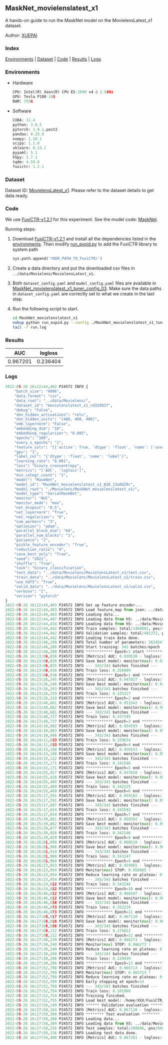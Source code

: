 ## MaskNet_movielenslatest_x1

A hands-on guide to run the MaskNet model on the MovielensLatest_x1 dataset.

Author: [XUEPAI](https://github.com/xue-pai)

### Index
[Environments](#Environments) | [Dataset](#Dataset) | [Code](#Code) | [Results](#Results) | [Logs](#Logs)

### Environments
+ Hardware

  ```python
  CPU: Intel(R) Xeon(R) CPU E5-2690 v4 @ 2.6GHz
  GPU: Tesla P100 16G
  RAM: 755G

  ```

+ Software

  ```python
  CUDA: 11.4
  python: 3.6.5
  pytorch: 1.0.1.post2
  pandas: 0.23.0
  numpy: 1.18.1
  scipy: 1.1.0
  sklearn: 0.23.1
  pyyaml: 5.1
  h5py: 2.7.1
  tqdm: 4.59.0
  fuxictr: 1.2.1
  ```

### Dataset
Dataset ID: [MovielensLatest_x1](https://github.com/openbenchmark/BARS/blob/master/ctr_prediction/datasets/MovieLens#MovielensLatest_x1). Please refer to the dataset details to get data ready.

### Code

We use [FuxiCTR-v1.2.1](https://github.com/xue-pai/FuxiCTR/tree/v1.2.1) for this experiment. See the model code: [MaskNet](https://github.com/xue-pai/FuxiCTR/blob/v1.2.1/fuxictr/pytorch/models/MaskNet.py).

Running steps:

1. Download [FuxiCTR-v1.2.1](https://github.com/xue-pai/FuxiCTR/archive/refs/tags/v1.2.1.zip) and install all the dependencies listed in the [environments](#environments). Then modify [run_expid.py](./run_expid.py#L5) to add the FuxiCTR library to system path
    
    ```python
    sys.path.append('YOUR_PATH_TO_FuxiCTR/')
    ```

2. Create a data directory and put the downloaded csv files in `../data/Movielens/MovielensLatest_x1`.

3. Both `dataset_config.yaml` and `model_config.yaml` files are available in [MaskNet_movielenslatest_x1_tuner_config_03](./MaskNet_movielenslatest_x1_tuner_config_03). Make sure the data paths in `dataset_config.yaml` are correctly set to what we create in the last step.

4. Run the following script to start.

    ```bash
    cd MaskNet_movielenslatest_x1
    nohup python run_expid.py --config ./MaskNet_movielenslatest_x1_tuner_config_03 --expid MaskNet_movielenslatest_x1_010_13a8d29c --gpu 0 > run.log &
    tail -f run.log
    ```

### Results

| AUC | logloss  |
|:--------------------:|:--------------------:|
| 0.967201 | 0.236404  |


### Logs
```python
2022-05-26 16:22:44,402 P24572 INFO {
    "batch_size": "4096",
    "data_format": "csv",
    "data_root": "../data/Movielens/",
    "dataset_id": "movielenslatest_x1_cd32d937",
    "debug": "False",
    "dnn_hidden_activations": "relu",
    "dnn_hidden_units": "[400, 400, 400]",
    "emb_layernorm": "False",
    "embedding_dim": "10",
    "embedding_regularizer": "0.005",
    "epochs": "100",
    "every_x_epochs": "1",
    "feature_cols": "[{'active': True, 'dtype': 'float', 'name': ['user_id', 'item_id', 'tag_id'], 'type': 'categorical'}]",
    "gpu": "1",
    "label_col": "{'dtype': 'float', 'name': 'label'}",
    "learning_rate": "0.001",
    "loss": "binary_crossentropy",
    "metrics": "['AUC', 'logloss']",
    "min_categr_count": "1",
    "model": "MaskNet",
    "model_id": "MaskNet_movielenslatest_x1_010_13a8d29c",
    "model_root": "./Movielens/MaskNet_movielenslatest_x1/",
    "model_type": "SerialMaskNet",
    "monitor": "AUC",
    "monitor_mode": "max",
    "net_dropout": "0.5",
    "net_layernorm": "True",
    "net_regularizer": "0",
    "num_workers": "3",
    "optimizer": "adam",
    "parallel_block_dim": "64",
    "parallel_num_blocks": "1",
    "patience": "2",
    "pickle_feature_encoder": "True",
    "reduction_ratio": "4",
    "save_best_only": "True",
    "seed": "2021",
    "shuffle": "True",
    "task": "binary_classification",
    "test_data": "../data/Movielens/MovielensLatest_x1/test.csv",
    "train_data": "../data/Movielens/MovielensLatest_x1/train.csv",
    "use_hdf5": "True",
    "valid_data": "../data/Movielens/MovielensLatest_x1/valid.csv",
    "verbose": "1",
    "version": "pytorch"
}
2022-05-26 16:22:44,403 P24572 INFO Set up feature encoder...
2022-05-26 16:22:44,403 P24572 INFO Load feature_map from json: ../data/Movielens/movielenslatest_x1_cd32d937/feature_map.json
2022-05-26 16:22:44,403 P24572 INFO Loading data...
2022-05-26 16:22:44,407 P24572 INFO Loading data from h5: ../data/Movielens/movielenslatest_x1_cd32d937/train.h5
2022-05-26 16:22:44,434 P24572 INFO Loading data from h5: ../data/Movielens/movielenslatest_x1_cd32d937/valid.h5
2022-05-26 16:22:44,442 P24572 INFO Train samples: total/1404801, pos/467878, neg/936923, ratio/33.31%, blocks/1
2022-05-26 16:22:44,442 P24572 INFO Validation samples: total/401372, pos/134225, neg/267147, ratio/33.44%, blocks/1
2022-05-26 16:22:44,442 P24572 INFO Loading train data done.
2022-05-26 16:22:48,199 P24572 INFO Total number of parameters: 2624541.
2022-05-26 16:22:48,200 P24572 INFO Start training: 343 batches/epoch
2022-05-26 16:22:48,200 P24572 INFO ************ Epoch=1 start ************
2022-05-26 16:23:06,838 P24572 INFO [Metrics] AUC: 0.939530 - logloss: 0.279642
2022-05-26 16:23:06,839 P24572 INFO Save best model: monitor(max): 0.939530
2022-05-26 16:23:06,855 P24572 INFO --- 343/343 batches finished ---
2022-05-26 16:23:06,936 P24572 INFO Train loss: 0.358909
2022-05-26 16:23:06,936 P24572 INFO ************ Epoch=1 end ************
2022-05-26 16:23:26,245 P24572 INFO [Metrics] AUC: 0.947827 - logloss: 0.259432
2022-05-26 16:23:26,246 P24572 INFO Save best model: monitor(max): 0.947827
2022-05-26 16:23:26,263 P24572 INFO --- 343/343 batches finished ---
2022-05-26 16:23:26,319 P24572 INFO Train loss: 0.335317
2022-05-26 16:23:26,319 P24572 INFO ************ Epoch=2 end ************
2022-05-26 16:23:48,661 P24572 INFO [Metrics] AUC: 0.951542 - logloss: 0.248670
2022-05-26 16:23:48,662 P24572 INFO Save best model: monitor(max): 0.951542
2022-05-26 16:23:48,681 P24572 INFO --- 343/343 batches finished ---
2022-05-26 16:23:48,737 P24572 INFO Train loss: 0.337195
2022-05-26 16:23:48,737 P24572 INFO ************ Epoch=3 end ************
2022-05-26 16:24:10,982 P24572 INFO [Metrics] AUC: 0.954593 - logloss: 0.239815
2022-05-26 16:24:10,983 P24572 INFO Save best model: monitor(max): 0.954593
2022-05-26 16:24:10,996 P24572 INFO --- 343/343 batches finished ---
2022-05-26 16:24:11,033 P24572 INFO Train loss: 0.339654
2022-05-26 16:24:11,033 P24572 INFO ************ Epoch=4 end ************
2022-05-26 16:24:33,108 P24572 INFO [Metrics] AUC: 0.956553 - logloss: 0.234321
2022-05-26 16:24:33,108 P24572 INFO Save best model: monitor(max): 0.956553
2022-05-26 16:24:33,122 P24572 INFO --- 343/343 batches finished ---
2022-05-26 16:24:33,171 P24572 INFO Train loss: 0.341546
2022-05-26 16:24:33,171 P24572 INFO ************ Epoch=5 end ************
2022-05-26 16:24:55,427 P24572 INFO [Metrics] AUC: 0.957810 - logloss: 0.230663
2022-05-26 16:24:55,428 P24572 INFO Save best model: monitor(max): 0.957810
2022-05-26 16:24:55,445 P24572 INFO --- 343/343 batches finished ---
2022-05-26 16:24:55,489 P24572 INFO Train loss: 0.342225
2022-05-26 16:24:55,489 P24572 INFO ************ Epoch=6 end ************
2022-05-26 16:25:17,591 P24572 INFO [Metrics] AUC: 0.959182 - logloss: 0.228512
2022-05-26 16:25:17,591 P24572 INFO Save best model: monitor(max): 0.959182
2022-05-26 16:25:17,607 P24572 INFO --- 343/343 batches finished ---
2022-05-26 16:25:17,654 P24572 INFO Train loss: 0.343592
2022-05-26 16:25:17,654 P24572 INFO ************ Epoch=7 end ************
2022-05-26 16:25:39,861 P24572 INFO [Metrics] AUC: 0.959392 - logloss: 0.226583
2022-05-26 16:25:39,862 P24572 INFO Save best model: monitor(max): 0.959392
2022-05-26 16:25:39,877 P24572 INFO --- 343/343 batches finished ---
2022-05-26 16:25:39,928 P24572 INFO Train loss: 0.342146
2022-05-26 16:25:39,929 P24572 INFO ************ Epoch=8 end ************
2022-05-26 16:26:01,899 P24572 INFO [Metrics] AUC: 0.960518 - logloss: 0.222874
2022-05-26 16:26:01,900 P24572 INFO Save best model: monitor(max): 0.960518
2022-05-26 16:26:01,914 P24572 INFO --- 343/343 batches finished ---
2022-05-26 16:26:01,960 P24572 INFO Train loss: 0.343147
2022-05-26 16:26:01,960 P24572 INFO ************ Epoch=9 end ************
2022-05-26 16:26:23,953 P24572 INFO [Metrics] AUC: 0.959965 - logloss: 0.224976
2022-05-26 16:26:23,954 P24572 INFO Monitor(max) STOP: 0.959965 !
2022-05-26 16:26:23,954 P24572 INFO Reduce learning rate on plateau: 0.000100
2022-05-26 16:26:23,954 P24572 INFO --- 343/343 batches finished ---
2022-05-26 16:26:24,022 P24572 INFO Train loss: 0.342246
2022-05-26 16:26:24,022 P24572 INFO ************ Epoch=10 end ************
2022-05-26 16:26:46,012 P24572 INFO [Metrics] AUC: 0.966597 - logloss: 0.219069
2022-05-26 16:26:46,012 P24572 INFO Save best model: monitor(max): 0.966597
2022-05-26 16:26:46,030 P24572 INFO --- 343/343 batches finished ---
2022-05-26 16:26:46,073 P24572 INFO Train loss: 0.253219
2022-05-26 16:26:46,073 P24572 INFO ************ Epoch=11 end ************
2022-05-26 16:27:08,017 P24572 INFO [Metrics] AUC: 0.967110 - logloss: 0.237895
2022-05-26 16:27:08,018 P24572 INFO Save best model: monitor(max): 0.967110
2022-05-26 16:27:08,036 P24572 INFO --- 343/343 batches finished ---
2022-05-26 16:27:08,112 P24572 INFO Train loss: 0.175022
2022-05-26 16:27:08,112 P24572 INFO ************ Epoch=12 end ************
2022-05-26 16:27:30,239 P24572 INFO [Metrics] AUC: 0.966273 - logloss: 0.270119
2022-05-26 16:27:30,240 P24572 INFO Monitor(max) STOP: 0.966273 !
2022-05-26 16:27:30,240 P24572 INFO Reduce learning rate on plateau: 0.000010
2022-05-26 16:27:30,240 P24572 INFO --- 343/343 batches finished ---
2022-05-26 16:27:30,286 P24572 INFO Train loss: 0.129939
2022-05-26 16:27:30,286 P24572 INFO ************ Epoch=13 end ************
2022-05-26 16:27:52,708 P24572 INFO [Metrics] AUC: 0.965713 - logloss: 0.313920
2022-05-26 16:27:52,709 P24572 INFO Monitor(max) STOP: 0.965713 !
2022-05-26 16:27:52,709 P24572 INFO Reduce learning rate on plateau: 0.000001
2022-05-26 16:27:52,709 P24572 INFO Early stopping at epoch=14
2022-05-26 16:27:52,709 P24572 INFO --- 343/343 batches finished ---
2022-05-26 16:27:52,754 P24572 INFO Train loss: 0.101960
2022-05-26 16:27:52,754 P24572 INFO Training finished.
2022-05-26 16:27:52,755 P24572 INFO Load best model: /home/XXX/FuxiCTR/benchmarks/Movielens/MaskNet_movielenslatest_x1/movielenslatest_x1_cd32d937/MaskNet_movielenslatest_x1_010_13a8d29c.model
2022-05-26 16:27:56,149 P24572 INFO ****** Validation evaluation ******
2022-05-26 16:27:58,164 P24572 INFO [Metrics] AUC: 0.967110 - logloss: 0.237895
2022-05-26 16:27:58,308 P24572 INFO ******** Test evaluation ********
2022-05-26 16:27:58,308 P24572 INFO Loading data...
2022-05-26 16:27:58,309 P24572 INFO Loading data from h5: ../data/Movielens/movielenslatest_x1_cd32d937/test.h5
2022-05-26 16:27:58,316 P24572 INFO Test samples: total/200686, pos/66850, neg/133836, ratio/33.31%, blocks/1
2022-05-26 16:27:58,316 P24572 INFO Loading test data done.
2022-05-26 16:27:59,400 P24572 INFO [Metrics] AUC: 0.967201 - logloss: 0.236404

```
